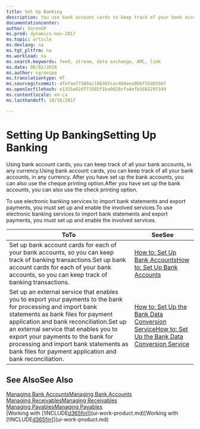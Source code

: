 ```yaml
---
title: Set Up Banking
description: You use bank account cards to keep track of your bank accounts and set up bank feeds to exchange data.
documentationcenter: 
author: SorenGP
ms.prod: dynamics-nav-2017
ms.topic: article
ms.devlang: na
ms.tgt_pltfrm: na
ms.workload: na
ms.search.keywords: feed, stream, data exchange, AMC, link
ms.date: 06/02/2016
ms.author: sgroespe
ms.translationtype: HT
ms.sourcegitcommit: 4fefaef7380ac10836fcac404eea006f55d8556f
ms.openlocfilehash: e1325a62d771502f1ba0d28cfa4efb5682297349
ms.contentlocale: en-ca
ms.lasthandoff: 10/16/2017

---
```

# <a name="setting-up-banking"></a><span data-ttu-id="7d4af-103">Setting Up Banking</span><span class="sxs-lookup"><span data-stu-id="7d4af-103">Setting Up Banking</span></span>
<span data-ttu-id="7d4af-104">Using bank account cards, you can keep track of all your bank accounts, in any currency.</span><span class="sxs-lookup"><span data-stu-id="7d4af-104">Using bank account cards, you can keep track of all your bank accounts, in any currency.</span></span> <span data-ttu-id="7d4af-105">After you have set up the bank accounts, you can also use the cheque printing option.</span><span class="sxs-lookup"><span data-stu-id="7d4af-105">After you have set up the bank accounts, you can also use the check printing option.</span></span>

<span data-ttu-id="7d4af-106">To use electronic banking services to import bank statements and  export payments, you must set up and enable the involved services.</span><span class="sxs-lookup"><span data-stu-id="7d4af-106">To use electronic banking services to import bank statements and  export payments, you must set up and enable the involved services.</span></span>

| <span data-ttu-id="7d4af-107">To</span><span class="sxs-lookup"><span data-stu-id="7d4af-107">To</span></span> | <span data-ttu-id="7d4af-108">See</span><span class="sxs-lookup"><span data-stu-id="7d4af-108">See</span></span> |
| --- | --- |
| <span data-ttu-id="7d4af-109">Set up bank account cards for each of your bank accounts, so you can keep track of banking transactions.</span><span class="sxs-lookup"><span data-stu-id="7d4af-109">Set up bank account cards for each of your bank accounts, so you can keep track of banking transactions.</span></span> |[<span data-ttu-id="7d4af-110">How to: Set Up Bank Accounts</span><span class="sxs-lookup"><span data-stu-id="7d4af-110">How to: Set Up Bank Accounts</span></span>](bank-how-setup-bank-accounts.md) |
| <span data-ttu-id="7d4af-111">Set up an external service that enables you to export your payments to the bank for processing  and import bank statements as bank files for payment application and bank reconciliation.</span><span class="sxs-lookup"><span data-stu-id="7d4af-111">Set up an external service that enables you to export your payments to the bank for processing  and import bank statements as bank files for payment application and bank reconciliation.</span></span> |[<span data-ttu-id="7d4af-112">How to: Set Up the Bank Data Conversion Service</span><span class="sxs-lookup"><span data-stu-id="7d4af-112">How to: Set Up the Bank Data Conversion Service</span></span>](bank-how-setup-bank-data-conversion-service.md) |

## <a name="see-also"></a><span data-ttu-id="7d4af-113">See Also</span><span class="sxs-lookup"><span data-stu-id="7d4af-113">See Also</span></span>
[<span data-ttu-id="7d4af-114">Managing Bank Accounts</span><span class="sxs-lookup"><span data-stu-id="7d4af-114">Managing Bank Accounts</span></span>](bank-manage-bank-accounts.md)  
[<span data-ttu-id="7d4af-115">Managing Receivables</span><span class="sxs-lookup"><span data-stu-id="7d4af-115">Managing Receivables</span></span>](receivables-manage-receivables.md)  
[<span data-ttu-id="7d4af-116">Managing Payables</span><span class="sxs-lookup"><span data-stu-id="7d4af-116">Managing Payables</span></span>](payables-manage-payables.md)  
<span data-ttu-id="7d4af-117">[Working with [!INCLUDE[d365fin](includes/d365fin_md.md)]](ui-work-product.md)</span><span class="sxs-lookup"><span data-stu-id="7d4af-117">[Working with [!INCLUDE[d365fin](includes/d365fin_md.md)]](ui-work-product.md)</span></span>

